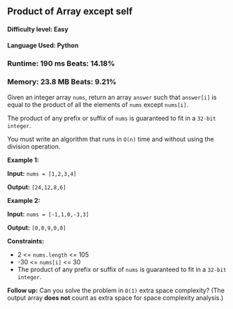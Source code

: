 ## Product of Array except self

#### **Difficulty level:** Easy

#### **Language Used:** Python

### Runtime: 190 ms **Beats: 14.18%**
### Memory: 23.8 MB **Beats: 9.21%**

Given an integer array `nums`, return an array `answer` such that `answer[i]` is equal to the product of all the elements of `nums` except `nums[i]`.

The product of any prefix or suffix of `nums` is guaranteed to fit in a `32-bit integer`.

You must write an algorithm that runs in `O(n)` time and without using the division operation.

**Example 1:**

**Input:** `nums = [1,2,3,4]`

**Output:** `[24,12,8,6]`

**Example 2:**

**Input:** `nums = [-1,1,0,-3,3]`

**Output:** `[0,0,9,0,0]`

**Constraints:**

- 2 <= `nums.length` <= 105
- -30 <= `nums[i]` <= 30
- The product of any prefix or suffix of `nums` is guaranteed to fit in a `32-bit integer`.

**Follow up:** Can you solve the problem in `O(1)` extra space complexity? (The output array **does not** count as extra space for space complexity analysis.)